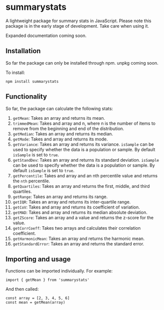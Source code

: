# summarystats

A lightweight package for summary stats in JavaScript. Please note this package is in the early stage of development. Take care when using it.

Expanded documentation coming soon.

## Installation

So far the package can only be installed through npm. unpkg coming soon.

To install:

`npm install summarystats`

## Functionality

So far, the package can calculate the following stats:

1. `getMean`: Takes an array and returns its mean.
2. `trimmedMean`: Takes and array and n, where n is the number of items to remove from the beginning and end of the distribution.
3. `getMedian`: Takes an array and returns its median.
4. `getMode`: Takes and array and returns its mode.
5. `getVariance`: Takes an array and returns its variance. `isSample` can be used to specify whether the data is a population or sample. By default `isSample` is set to `true`.
6. `getStandDev`: Takes an array and returns its standard deviation. `isSample` can be used to specify whether the data is a population or sample. By default `isSample` is set to `true`.
7. `getPercentile`: Takes and array and an nth percentile value and returns the `nth` percentile.
8. `getQuartiles`: Takes an array and returns the first, middle, and third quartiles.
9. `getRange`: Takes an array and returns its range.
10. `getIQR`: Takes an array and returns its inter-quartile range.
11. `getCoV`: Takes and array and returns its coefficient of variation.
12. `getMAD`: Takes and array and returns its median absolute deviation.
13. `getZScore`: Takes an array and a value and returns the z-score for the value.
14. `getCorrCoeff`: Takes two arrays and calculates their correlation coefficient.
15. `getHarmonicMean`: Takes an array and returns the harmonic mean.
16. `getStandardError`: Takes an array and returns the standard error.

## Importing and usage

Functions can be imported individually. For example:

`import { getMean } from 'summarystats'`

And then called:

```
const array = [2, 3, 4, 5, 6]
const mean = getMean(array)
```

